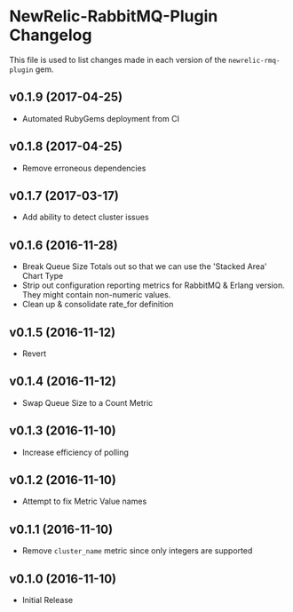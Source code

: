 NewRelic-RabbitMQ-Plugin Changelog
=========================
This file is used to list changes made in each version of the `newrelic-rmq-plugin` gem.

v0.1.9 (2017-04-25)
-------------------
- Automated RubyGems deployment from CI

v0.1.8 (2017-04-25)
-------------------
- Remove erroneous dependencies

v0.1.7 (2017-03-17)
-------------------
- Add ability to detect cluster issues

v0.1.6 (2016-11-28)
-------------------
- Break Queue Size Totals out so that we can use the 'Stacked Area' Chart Type
- Strip out configuration reporting metrics for RabbitMQ & Erlang version.  They might contain non-numeric values.
- Clean up & consolidate rate_for definition

v0.1.5 (2016-11-12)
-------------------
- Revert

v0.1.4 (2016-11-12)
-------------------
- Swap Queue Size to a Count Metric

v0.1.3 (2016-11-10)
-------------------
- Increase efficiency of polling

v0.1.2 (2016-11-10)
-------------------
- Attempt to fix Metric Value names

v0.1.1 (2016-11-10)
-------------------
- Remove `cluster_name` metric since only integers are supported

v0.1.0 (2016-11-10)
-------------------
- Initial Release